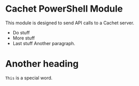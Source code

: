 # Cachet PowerShell Module
This module is designed to send API calls to a Cachet server.
* Do stuff
* More stuff
* Last stuff
Another paragraph.

# Another heading

`This` is a special word.